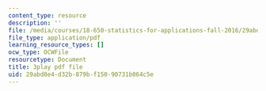 ```yaml
---
content_type: resource
description: ''
file: /media/courses/18-650-statistics-for-applications-fall-2016/29abd0e4d32b879bf15090731b064c5e_k2inA31Gups.pdf
file_type: application/pdf
learning_resource_types: []
ocw_type: OCWFile
resourcetype: Document
title: 3play pdf file
uid: 29abd0e4-d32b-879b-f150-90731b064c5e
---
```

